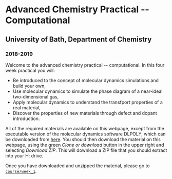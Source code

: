 # Advanced Chemistry Practical -- Computational
## University of Bath, Department of Chemistry
### 2018-2019

Welcome to the advanced chemistry practical -- computational. In this four week practical you will:

- Be introduced to the concept of molecular dynamics simulations and build your own,
- Use molecular dynamics to simulate the phase diagram of a near-ideal two-dimensional gas,
- Apply molecular dynamics to understand the transfport properties of a real material,
- Discover the properties of new materials through defect and dopant introduction.

All of the required materials are available on this webpage, except from the executable version of the molecular dynamics software DLPOLY, which can be downloaded from [here](). You should then download the material on this webpage, using the green *Clone or download* button in the upper right and selecting *Download ZIP*. This will download a ZIP file that you should extract into your H: drive.

Once you have downloaded and unzipped the material, please go to [`course/week_1`](https://github.com/symmy596/Advanced_Practical_Chemistry_Teaching/tree/master/course/week_1).  
